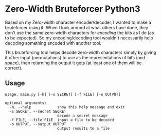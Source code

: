 # Zero-Width Bruteforcer Python3
Based on my Zero-width character encoder/decoder, I wanted to make a bruteforcer using it. When I look around at what others have done, they don't use the same zero-width characters for *encoding* the bits as I do (as to be expected). So my encoding/decoding tool wouldn't necessarily help decoding something encoded with another tool.

This bruteforcing tool helps decode zero-width characters simply by giving it other input (permutations) to use as the representations of bits (and space), then returning the output it gets (at least one of them will be correct).

## Usage
```
usage: main.py [-h] [-s SECRET] [-f FILE] [-o OUTPUT]

optional arguments:
  -h, --help            show this help message and exit
  -s SECRET, --secret SECRET
                        decode a secret message
  -f FILE, --file FILE  input a file to be decoded
  -o OUTPUT, --output OUTPUT
                        output results to a file
```